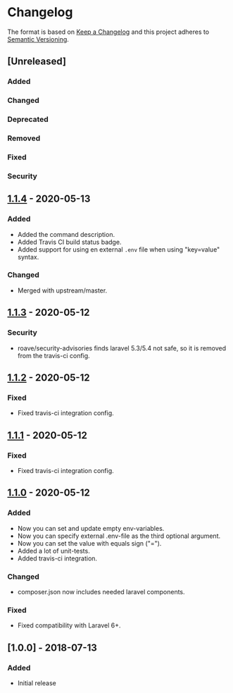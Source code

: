 # Changelog
The format is based on [Keep a Changelog](http://keepachangelog.com/en/1.0.0/)
and this project adheres to [Semantic Versioning](http://semver.org/spec/v2.0.0.html).

## [Unreleased]
### Added
### Changed
### Deprecated
### Removed
### Fixed
### Security


## [1.1.4] - 2020-05-13
### Added
- Added the command description.
- Added Travis CI build status badge.
- Added support for using en external `.env` file when using "key=value" syntax.
### Changed
- Merged with upstream/master.

## [1.1.3] - 2020-05-12
### Security
- roave/security-advisories finds laravel 5.3/5.4 not safe, so it is removed from the travis-ci config.

## [1.1.2] - 2020-05-12
### Fixed
- Fixed travis-ci integration config.

## [1.1.1] - 2020-05-12
### Fixed
- Fixed travis-ci integration config.

## [1.1.0] - 2020-05-12
### Added
- Now you can set and update empty env-variables.
- Now you can specify external .env-file as the third optional argument.
- Now you can set the value with equals sign ("=").
- Added a lot of unit-tests.
- Added travis-ci integration.
### Changed
- composer.json now includes needed laravel components.
### Fixed
- Fixed compatibility with Laravel 6+.

## [1.0.0] - 2018-07-13
### Added
- Initial release

[1.1.4]: https://github.com/imliam/laravel-env-set-command/compare/1.1.3...1.1.4
[1.1.3]: https://github.com/imliam/laravel-env-set-command/compare/1.1.2...1.1.3
[1.1.2]: https://github.com/imliam/laravel-env-set-command/compare/1.1.1...1.1.2
[1.1.1]: https://github.com/imliam/laravel-env-set-command/compare/1.1.0...1.1.1
[1.1.0]: https://github.com/imliam/laravel-env-set-command/compare/1.0.0...1.1.0
